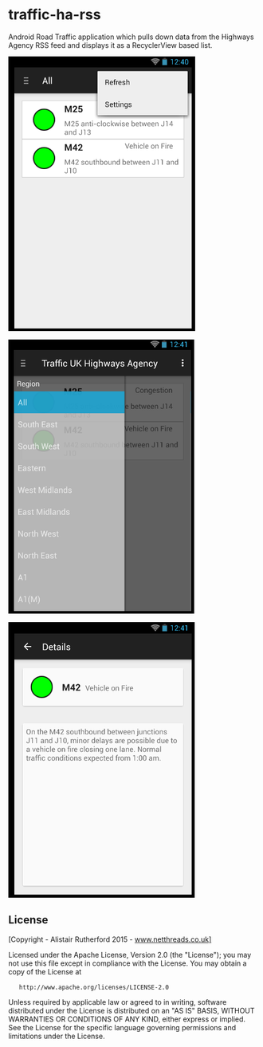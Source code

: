 # traffic-ha-rss
Android Road Traffic application which pulls down data from the Highways Agency  RSS feed and displays it as a RecyclerView based list.

![Demo](https://github.com/alistairrutherford/images/raw/master/traffic-ha-rss-1.png) 

![Demo](https://github.com/alistairrutherford/images/raw/master/traffic-ha-rss-2.png) 

![Demo](https://github.com/alistairrutherford/images/raw/master/traffic-ha-rss-3.png) 



License
--------
[Copyright - Alistair Rutherford 2015 - www.netthreads.co.uk]

Licensed under the Apache License, Version 2.0 (the "License");
   you may not use this file except in compliance with the License.
   You may obtain a copy of the License at

       http://www.apache.org/licenses/LICENSE-2.0

   Unless required by applicable law or agreed to in writing, software
   distributed under the License is distributed on an "AS IS" BASIS,
   WITHOUT WARRANTIES OR CONDITIONS OF ANY KIND, either express or implied.
   See the License for the specific language governing permissions and
   limitations under the License.
